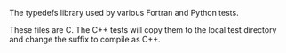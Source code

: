 The typedefs library used by various Fortran and Python tests.

These files are C.  The C++ tests will copy them to the local
test directory and change the suffix to compile as C++.
